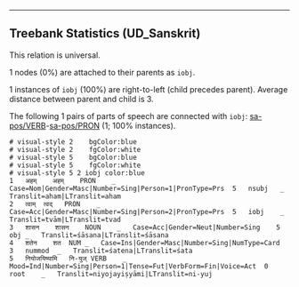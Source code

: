 

--------------------------------------------------------------------------------

## Treebank Statistics (UD_Sanskrit)

This relation is universal.

1 nodes (0%) are attached to their parents as `iobj`.

1 instances of `iobj` (100%) are right-to-left (child precedes parent).
Average distance between parent and child is 3.

The following 1 pairs of parts of speech are connected with `iobj`: [sa-pos/VERB]()-[sa-pos/PRON]() (1; 100% instances).


~~~ conllu
# visual-style 2	bgColor:blue
# visual-style 2	fgColor:white
# visual-style 5	bgColor:blue
# visual-style 5	fgColor:white
# visual-style 5 2 iobj	color:blue
1	अहम्	अहम्	PRON	_	Case=Nom|Gender=Masc|Number=Sing|Person=1|PronType=Prs	5	nsubj	_	Translit=aham|LTranslit=aham
2	त्वाम्	त्वद्	PRON	_	Case=Acc|Gender=Masc|Number=Sing|Person=2|PronType=Prs	5	iobj	_	Translit=tvām|LTranslit=tvad
3	शासन	शासन	NOUN	_	Case=Acc|Gender=Neut|Number=Sing	5	obj	_	Translit=śāsana|LTranslit=śāsana
4	शतेन	शत	NUM	_	Case=Ins|Gender=Masc|Number=Sing|NumType=Card	3	nummod	_	Translit=śatena|LTranslit=śata
5	नियोजयिष्यामि	नि-युज्	VERB	_	Mood=Ind|Number=Sing|Person=1|Tense=Fut|VerbForm=Fin|Voice=Act	0	root	_	Translit=niyojayiṣyāmi|LTranslit=ni-yuj

~~~


